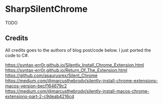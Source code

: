 # SharpSilentChrome 

TODO 

## Credits 

All credits goes to the authors of blog post/code below. I just ported the code to C#. 

https://syntax-err0r.github.io/Silently_Install_Chrome_Extension.html
https://syntax-err0r.github.io/Return_Of_The_Extension.html
https://github.com/asaurusrex/Silent_Chrome
https://medium.com/@marcusthebrody/silently-install-chrome-extensions-macos-version-becf164679c2
https://medium.com/@marcusthebrody/silently-install-macos-chrome-extensions-part-2-c9deab4216cd
